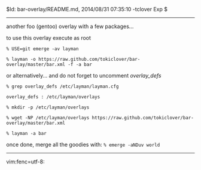 $Id: bar-overlay/README.md, 2014/08/31 07:35:10 -tclover Exp $

---

another foo (gentoo) overlay with a few packages...

to use this overlay execute as root

`% USE=git emerge -av layman`

`% layman -o https://raw.github.com/tokiclover/bar-overlay/master/bar.xml -f -a bar`

or alternatively... and do not forget to uncomment *overlay_defs*

`% grep overlay_defs /etc/layman/layman.cfg`

`overlay_defs : /etc/layman/overlays`

`% mkdir -p /etc/layman/overlays`

`% wget -NP /etc/layman/overlays https://raw.github.com/tokiclover/bar-overlay/master/bar.xml`

`% layman -a bar`

once done, merge all the goodies with: `% emerge -aNDuv world`

---

vim:fenc=utf-8:

